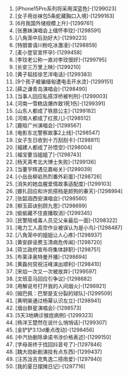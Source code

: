 
1. [iPhone15Pro系列将采用深蓝色]-[1299023]
1. [女子用丝袜包5条蛇藏胸口入境]-[1299163]
1. [6月我国外储规模上升]-[1299761]
1. [张惠妹演唱会上缅怀李玟]-[1298591]
1. [八角笼中后劲好大]-[1299223]
1. [特朗普请川粉吃冰激凌]-[1298859]
1. [麦小登官宣怀孕]-[1299458]
1. [李玟老公称一直对李玟很好]-[1299795]
1. [长安三万里上映]-[1299210]
1. [黄子韬挂徐艺洋电话]-[1299383]
1. [9个孩子被骗缅甸遭电击开水烫]-[1299151]
1. [薛之谦青岛演唱会]-[1298490]
1. [当事人回应私搭浮桥被判刑]-[1299003]
1. [河南一雪糕店爆炸致1死1伤]-[1299391]
1. [山东人都成了铁扇公主]-[1299182]
1. [河南人都成了红孩儿]-[1298512]
1. [鹿晗广州演唱会]-[1298567]
1. [电影东北警察故事2上线]-[1298547]
1. [女子生日收到十万刮刮卡]-[1298811]
1. [福建人都成了孙悟空]-[1298004]
1. [福宝要当姐姐了]-[1298743]
1. [杨天真考北大博士失败]-[1299136]
1. [当董宇辉遇见嘉峪关]-[1299039]
1. [小岳岳柳岩热烈番外彩蛋]-[1298726]
1. [消失的她血腥爱情故事适配度]-[1299103]
1. [娜扎回应和许凯搭档是颜狗的春天]-[1298994]
1. [张韶涵西安演唱会]-[1298560]
1. [柳玉茹诀别顾九思]-[1298699]
1. [偷偷藏不住直播取消]-[1299345]
1. [民警陪戒毒人员见父亲最后一面]-[1298322]
1. [电力工人高空作业被误认为是小鸟]-[1298487]
1. [八角笼中的姐姐让人心疼]-[1298937]
1. [黄安辟谣费玉清病危传闻]-[1298720]
1. [荷兰政府宣布将集体辞职]-[1298751]
1. [布莱泽奥特曼开播]-[1298694]
1. [黄磊何炅祝汪峰演出顺利]-[1298410]
1. [宋焰一次又一次被放弃]-[1299597]
1. [文班亚马回应引争议]-[1298682]
1. [用解说号打开我的人间烟火]-[1298921]
1. [姆巴佩：巴黎是支分裂的球队]-[1299509]
1. [黄明昊通过杨幂认识左立]-[1298941]
1. [烟台群星演唱会]-[1298573]
1. [5天3地确诊猴痘病例]-[1299323]
1. [杨洋王楚然在说什么悄悄话]-[1299307]
1. [金铲铲3.13d重点改动]-[1298456]
1. [中汽协删除承诺书涉价格表述]-[1299150]
1. [字母哥终于找回抖音号了]-[1297846]
1. [魏大勋新剧演技有点东西]-[1299437]
1. [汪苏泷吉克隽逸二搭雨爱]-[1297940]
1. [我的夏日摆摊日记]-[1297716]